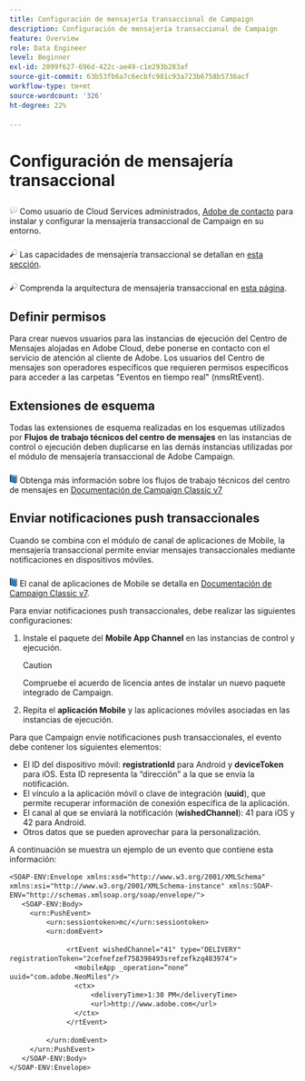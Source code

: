 ```yaml
---
title: Configuración de mensajería transaccional de Campaign
description: Configuración de mensajería transaccional de Campaign
feature: Overview
role: Data Engineer
level: Beginner
exl-id: 2899f627-696d-422c-ae49-c1e293b283af
source-git-commit: 63b53fb6a7c6ecbfc981c93a723b6758b5736acf
workflow-type: tm+mt
source-wordcount: '326'
ht-degree: 22%

---
```


# Configuración de mensajería transaccional

![](../assets/do-not-localize/speech.png)  Como usuario de Cloud Services administrados, [Adobe de contacto](../start/campaign-faq.md#support) para instalar y configurar la mensajería transaccional de Campaign en su entorno.

![](../assets/do-not-localize/glass.png) Las capacidades de mensajería transaccional se detallan en [esta sección](../send/transactional.md).

![](../assets/do-not-localize/glass.png) Comprenda la arquitectura de mensajería transaccional en [esta página](../dev/architecture.md).

## Definir permisos

Para crear nuevos usuarios para las instancias de ejecución del Centro de Mensajes alojadas en Adobe Cloud, debe ponerse en contacto con el servicio de atención al cliente de Adobe. Los usuarios del Centro de mensajes son operadores específicos que requieren permisos específicos para acceder a las carpetas &quot;Eventos en tiempo real&quot; (nmsRtEvent).

## Extensiones de esquema

Todas las extensiones de esquema realizadas en los esquemas utilizados por **Flujos de trabajo técnicos del centro de mensajes** en las instancias de control o ejecución deben duplicarse en las demás instancias utilizadas por el módulo de mensajería transaccional de Adobe Campaign.

![](../assets/do-not-localize/book.png) Obtenga más información sobre los flujos de trabajo técnicos del centro de mensajes en [Documentación de Campaign Classic v7](https://experienceleague.adobe.com/docs/campaign-classic/using/transactional-messaging/configure-transactional-messaging/additional-configurations.html#technical-workflows)

## Enviar notificaciones push transaccionales

Cuando se combina con el módulo de canal de aplicaciones de Mobile, la mensajería transaccional permite enviar mensajes transaccionales mediante notificaciones en dispositivos móviles.

![](../assets/do-not-localize/book.png) El canal de aplicaciones de Mobile se detalla en [Documentación de Campaign Classic v7](https://experienceleague.adobe.com/docs/campaign-classic/using/sending-messages/sending-push-notifications/about-mobile-app-channel.html?lang=en#sending-messages).

Para enviar notificaciones push transaccionales, debe realizar las siguientes configuraciones:

1. Instale el paquete del **Mobile App Channel** en las instancias de control y ejecución.

   >[!CAUTION]
   >
   >Compruebe el acuerdo de licencia antes de instalar un nuevo paquete integrado de Campaign.

1. Repita el **aplicación Mobile** y las aplicaciones móviles asociadas en las instancias de ejecución.

Para que Campaign envíe notificaciones push transaccionales, el evento debe contener los siguientes elementos:

* El ID del dispositivo móvil: **registrationId** para Android y **deviceToken** para iOS. Esta ID representa la “dirección” a la que se envía la notificación.
* El vínculo a la aplicación móvil o clave de integración (**uuid**), que permite recuperar información de conexión específica de la aplicación.
* El canal al que se enviará la notificación (**wishedChannel**): 41 para iOS y 42 para Android.
* Otros datos que se pueden aprovechar para la personalización.

A continuación se muestra un ejemplo de un evento que contiene esta información:

```
<SOAP-ENV:Envelope xmlns:xsd="http://www.w3.org/2001/XMLSchema" xmlns:xsi="http://www.w3.org/2001/XMLSchema-instance" xmlns:SOAP-ENV="http://schemas.xmlsoap.org/soap/envelope/">
   <SOAP-ENV:Body>
     <urn:PushEvent>
         <urn:sessiontoken>mc/</urn:sessiontoken>
         <urn:domEvent>

              <rtEvent wishedChannel="41" type="DELIVERY" registrationToken="2cefnefzef758398493srefzefkzq483974">
                <mobileApp _operation=”none” uuid="com.adobe.NeoMiles"/>
                <ctx>
                    <deliveryTime>1:30 PM</deliveryTime>
                    <url>http://www.adobe.com</url>
                </ctx>
              </rtEvent>

         </urn:domEvent>
     </urn:PushEvent>           
   </SOAP-ENV:Body>
</SOAP-ENV:Envelope>
```
